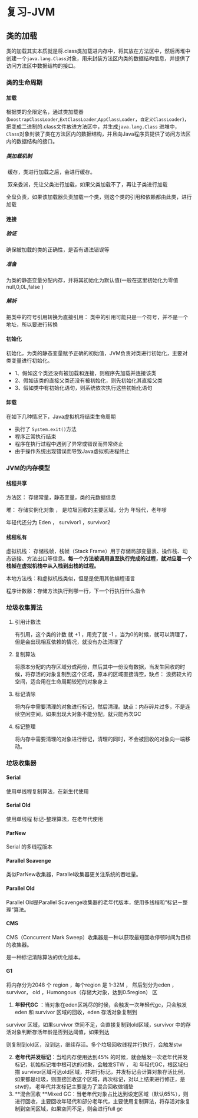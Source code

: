 # 复习-JVM

## 类的加载

类的加载其实本质就是将.class类加载进内存中，将其放在方法区中，然后再堆中创建一个`java.lang.Class`对象，用来封装方法区内类的数据结构信息，并提供了访问方法区中数据结构的接口。

### 类的生命周期

#### 加载

根据类的全限定名，通过类加载器(`boostrapClassLoader`,`ExtClassLoader`,`AppClassLoader`，`自定义ClassLoader`)，把变成二进制的.class文件放进方法区中，并生成`java.lang.Class` 进堆中，`Class`对象封装了类在方法区内的数据结构，并且向Java程序员提供了访问方法区内的数据结构的接口。

##### 类加载机制

​	缓存，类进行加载之后，会进行缓存。

​	双亲委派，先让父类进行加载，如果父类加载不了，再让子类进行加载

​	全盘负责，如果该加载器负责加载一个类，则这个类的引用和依赖都由此类，进行加载

#### 连接

##### 验证

确保被加载的类的正确性，是否有语法错误等

##### 准备

为类的静态变量分配内存，并将其初始化为默认值(一般在这里初始化为零值 null,0,0L,false )

##### 解析

把类中的符号引用转换为直接引用： 类中的引用可能只是一个符号，并不是一个地址，所以要进行转换

#### 初始化

初始化，为类的静态变量赋予正确的初始值，JVM负责对类进行初始化，主要对类变量进行初始化。

- 1、假如这个类还没有被加载和连接，则程序先加载并连接该类
- 2、假如该类的直接父类还没有被初始化，则先初始化其直接父类
- 3、假如类中有初始化语句，则系统依次执行这些初始化语句

#### 卸载

在如下几种情况下，Java虚拟机将结束生命周期

- 执行了 `System.exit()`方法
- 程序正常执行结束
- 程序在执行过程中遇到了异常或错误而异常终止
- 由于操作系统出现错误而导致Java虚拟机进程终止





### JVM的内存模型

#### 线程共享

方法区： 存储常量，静态变量，类的元数据信息

堆： 存储实例化对象 ， 是垃圾回收的主要区域，分为 年轻代，老年嗲

年轻代还分为 Eden ， survivor1 ，survivor2 

#### 线程私有

虚拟机栈： 存储栈帧，栈帧（Stack Frame）用于存储局部变量表、操作栈、动态链接、方法出口等信息。**每一个方法被调用直至执行完成的过程，就对应着一个栈帧在虚拟机栈中从入栈到出栈的过程。**

本地方法栈：和虚拟机栈类似，但是是使用其他编程语言

程序计数器：存储方法执行到哪一行，下一个行执行什么指令



### 垃圾收集算法

1. 引用计数法

   有引用，这个类的计数 就 +1 ，用完了就 -1 ，当为0的时候，就可以清理了，但是会出现相互依赖的情况，就没有办法清理了

2. 复制算法

   将原本分配的内存区域分成两份，然后其中一份没有数据，当发生回收的时候，将存活的对象复制到这个区域，原本的区域直接清空，缺点： 浪费较大的空间，适合用在生命周期较短的对象身上

3. 标记清除

   将内存中需要清理的对象进行标记，然后清理。缺点：内存碎片过多，不是连续空闲空间，如果出现大对象不能分配，就只能再次GC

4. 标记整理

   将内存中需要清理的对象进行标记，清理的同时，不会被回收的对象向一端移动。

### 垃圾收集器

#### Serial 

使用单线程复制算法，在新生代使用

#### Serial Old

使用单线程 标记-整理算法，在老年代使用

#### ParNew

Serial 的多线程版本

#### Parallel Scavenge

类似ParNew收集器，Parallel收集器更关注系统的吞吐量。

#### Parallel Old

Parallel Old是Parallel Scavenge收集器的老年代版本，使用多线程和“标记－整理”算法。

#### CMS

CMS（Concurrent Mark Sweep）收集器是一种以获取最短回收停顿时间为目标的收集器。

是一种标记清除算法的优化版本。

#### G1

将内存分为2048 个 region ，每个region 是 1-32M ， 然后划分为eden ， survivor， old ，Humongous（存储大对象，达到0.5region） 区

1. **年轻代GC** ：当对象在eden区耗尽的时候，会触发一次年轻代gc，只会触发 eden  和 survivor 区域的回收，eden 存活对象复制到

survivor 区域，如果survivor 空间不足，会直接复制到old区域，survivor 中的存活对象判断存活年龄是否到达阈值，如果到达

则复制到old区，没到达，继续存活。多个垃圾回收线程并行执行，会触发stw

2. **老年代并发标记**：当堆内存使用达到45% 的时候，就会触发一次老年代并发标记，初始标记堆中根可达的对象，会触发STW ， 和 年轻代GC，根区域扫描 survivor区域可达old区域，并进行标记，并发标记会计算对象存活比例，如果都是垃圾，则直接回收这个区域，再次标记，对以上结果进行修正，是stw的， 老年代并发标记主要是为了混合回收做铺垫
3. **混合回收 **Mixed GC：当老年代对象占比达到设定区域（默认65%），则进行回收，主要回收年轻代和部分老年代，主要使用复制算法，将存活对象复制到空闲区域，如果空间不足，则会进行full gc

​	





